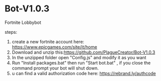# Bot-V1.0.3
Fortnite Lobbybot

steps:
1. create a new fortnite account here: https://www.epicgames.com/site/it/home
2. Download and unzip this:https://github.com/PlagueCreator/Bot-V1.0.3
3. In the unzipped folder open "Config.js" and modify it as you want
4. Run "Install packages.bat" then run "Start bot.bat" , if you close the command prompt your bot will shut down.
5. u can find a valid authorization code here: https://rebrand.ly/authcode
